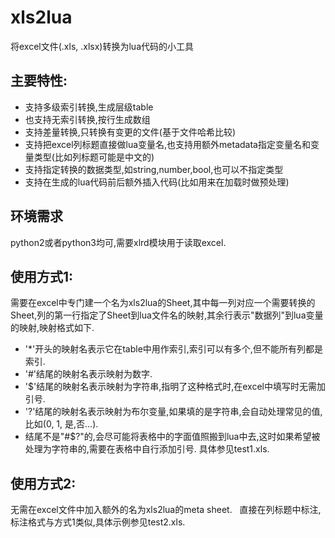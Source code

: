 # xls2lua
将excel文件(.xls, .xlsx)转换为lua代码的小工具

## 主要特性:
- 支持多级索引转换,生成层级table
- 也支持无索引转换,按行生成数组
- 支持差量转换,只转换有变更的文件(基于文件哈希比较)
- 支持把excel列标题直接做lua变量名,也支持用额外metadata指定变量名和变量类型(比如列标题可能是中文的)
- 支持指定转换的数据类型,如string,number,bool,也可以不指定类型
- 支持在生成的lua代码前后额外插入代码(比如用来在加载时做预处理)

## 环境需求
python2或者python3均可,需要xlrd模块用于读取excel.

## 使用方式1:
需要在excel中专门建一个名为xls2lua的Sheet,其中每一列对应一个需要转换的Sheet,列的第一行指定了Sheet到lua文件名的映射,其余行表示"数据列"到lua变量的映射,映射格式如下.
- '*'开头的映射名表示它在table中用作索引,索引可以有多个,但不能所有列都是索引.
- '#'结尾的映射名表示映射为数字.
- '$'结尾的映射名表示映射为字符串,指明了这种格式时,在excel中填写时无需加引号.
- '?'结尾的映射名表示映射为布尔变量,如果填的是字符串,会自动处理常见的值,比如(0, 1, 是,否...).
- 结尾不是"#$?"的,会尽可能将表格中的字面值照搬到lua中去,这时如果希望被处理为字符串的,需要在表格中自行添加引号.
具体参见test1.xls.

## 使用方式2:
无需在excel文件中加入额外的名为xls2lua的meta sheet.  
直接在列标题中标注,标注格式与方式1类似,具体示例参见test2.xls.

